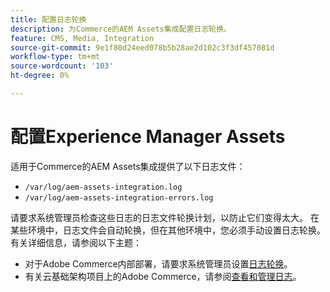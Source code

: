 ```yaml
---
title: 配置日志轮换
description: 为Commerce的AEM Assets集成配置日志轮换。
feature: CMS, Media, Integration
source-git-commit: 9e1f80d24eed078b5b28ae2d102c3f3df457081d
workflow-type: tm+mt
source-wordcount: '103'
ht-degree: 0%

---
```


# 配置Experience Manager Assets

适用于Commerce的AEM Assets集成提供了以下日志文件：

- `/var/log/aem-assets-integration.log`
- `/var/log/aem-assets-integration-errors.log`

请要求系统管理员检查这些日志的日志文件轮换计划，以防止它们变得太大。 在某些环境中，日志文件会自动轮换，但在其他环境中，您必须手动设置日志轮换。 有关详细信息，请参阅以下主题：

- 对于Adobe Commerce内部部署，请要求系统管理员设置[日志轮换](https://experienceleague.adobe.com/docs/commerce-operations/installation-guide/next-steps/configuration.html?lang=zh-Hans#server-settings)。
- 有关云基础架构项目上的Adobe Commerce，请参阅[查看和管理日志](https://experienceleague.adobe.com/docs/commerce-cloud-service/user-guide/develop/test/log-locations.html?lang=zh-Hans)。


